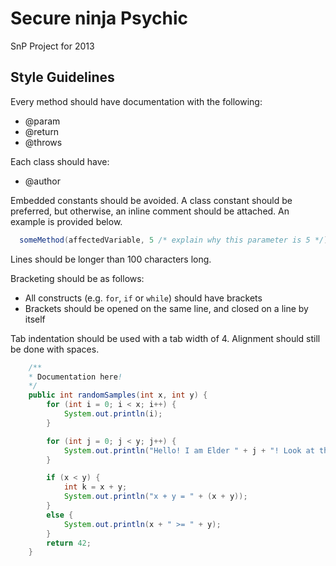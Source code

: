 Secure ninja Psychic
====================

SnP Project for 2013

Style Guidelines
----------------

Every method should have documentation with the following:

 * @param
 * @return
 * @throws

Each class should have:

 * @author

Embedded constants should be avoided. A class constant should be preferred, but otherwise, an inline comment should be attached.
An example is provided below.

```java
  someMethod(affectedVariable, 5 /* explain why this parameter is 5 */);
```

Lines should be longer than 100 characters long.

Bracketing should be as follows:

 * All constructs (e.g. `for`, `if` or `while`) should have brackets
 * Brackets should be opened on the same line, and closed on a line by itself

Tab indentation should be used with a tab width of 4.
Alignment should still be done with spaces.

```java
	/**
	* Documentation here!
	*/
	public int randomSamples(int x, int y) {
		for (int i = 0; i < x; i++) {
			System.out.println(i);
		}

		for (int j = 0; j < y; j++) {
			System.out.println("Hello! I am Elder " + j + "! Look at this book!");
		}

		if (x < y) {
			int k = x + y;
			System.out.println("x + y = " + (x + y));
		}
		else {
			System.out.println(x + " >= " + y);
		}
		return 42;
	}
```


